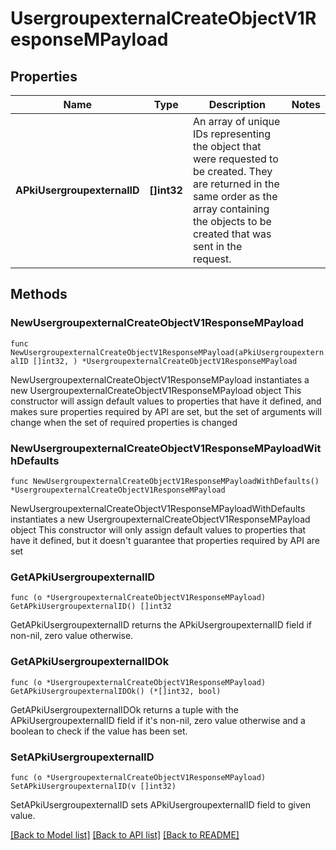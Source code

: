 # UsergroupexternalCreateObjectV1ResponseMPayload

## Properties

Name | Type | Description | Notes
------------ | ------------- | ------------- | -------------
**APkiUsergroupexternalID** | **[]int32** | An array of unique IDs representing the object that were requested to be created.  They are returned in the same order as the array containing the objects to be created that was sent in the request. | 

## Methods

### NewUsergroupexternalCreateObjectV1ResponseMPayload

`func NewUsergroupexternalCreateObjectV1ResponseMPayload(aPkiUsergroupexternalID []int32, ) *UsergroupexternalCreateObjectV1ResponseMPayload`

NewUsergroupexternalCreateObjectV1ResponseMPayload instantiates a new UsergroupexternalCreateObjectV1ResponseMPayload object
This constructor will assign default values to properties that have it defined,
and makes sure properties required by API are set, but the set of arguments
will change when the set of required properties is changed

### NewUsergroupexternalCreateObjectV1ResponseMPayloadWithDefaults

`func NewUsergroupexternalCreateObjectV1ResponseMPayloadWithDefaults() *UsergroupexternalCreateObjectV1ResponseMPayload`

NewUsergroupexternalCreateObjectV1ResponseMPayloadWithDefaults instantiates a new UsergroupexternalCreateObjectV1ResponseMPayload object
This constructor will only assign default values to properties that have it defined,
but it doesn't guarantee that properties required by API are set

### GetAPkiUsergroupexternalID

`func (o *UsergroupexternalCreateObjectV1ResponseMPayload) GetAPkiUsergroupexternalID() []int32`

GetAPkiUsergroupexternalID returns the APkiUsergroupexternalID field if non-nil, zero value otherwise.

### GetAPkiUsergroupexternalIDOk

`func (o *UsergroupexternalCreateObjectV1ResponseMPayload) GetAPkiUsergroupexternalIDOk() (*[]int32, bool)`

GetAPkiUsergroupexternalIDOk returns a tuple with the APkiUsergroupexternalID field if it's non-nil, zero value otherwise
and a boolean to check if the value has been set.

### SetAPkiUsergroupexternalID

`func (o *UsergroupexternalCreateObjectV1ResponseMPayload) SetAPkiUsergroupexternalID(v []int32)`

SetAPkiUsergroupexternalID sets APkiUsergroupexternalID field to given value.



[[Back to Model list]](../README.md#documentation-for-models) [[Back to API list]](../README.md#documentation-for-api-endpoints) [[Back to README]](../README.md)


